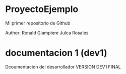 # ProyectoEjemplo
Mi primer repositorio de Github

Author: Ronald Giampiere Julca Rosales

# documentacion 1 (dev1)
Dcoumentacion del desarrollador
VERSION DEV1 FINAL
